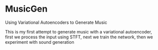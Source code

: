 # MusicGen
Using Variational Autoencoders to Generate Music

This is my first attempt to generate music with a variational autoencoder,
first we process the input using STFT, next we train the network,
then we experiment with sound generation
